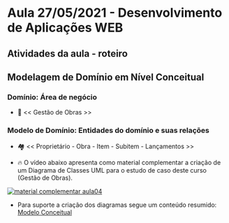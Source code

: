 # Aula 27/05/2021 - Desenvolvimento de Aplicações WEB
## Atividades da aula - roteiro

## Modelagem de Domínio em Nível Conceitual
### Domínio: Área de negócio  
- :bank: << Gestão de Obras >>
### Modelo de Domínio: Entidades do domínio e suas relações 
- :houses: << Proprietário - Obra - Item - Subitem - Lançamentos >>

- :fire: O vídeo abaixo apresenta como material complementar a criação de um Diagrama de Classes UML para o estudo de caso deste curso (Gestão de Obras).


[![material complementar aula04](https://i9.ytimg.com/vi/6mX0522HGjE/mq2.jpg?sqp=CNDtuoUG&rs=AOn4CLCR7lftXePpwpGd3kfasBFpYYDBBg)](https://youtu.be/6mX0522HGjE)

- Para suporte a criação dos diagramas segue um conteúdo resumido: 
[Modelo Conceitual](https://github.com/marcoswagner-commits/gestao_obras_aula_daw/tree/Documentos/modeloConceitual.md)


